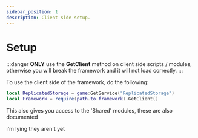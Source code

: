 ```yaml
---
sidebar_position: 1
description: Client side setup.
---
```


# Setup
:::danger
**ONLY** use the **GetClient** method on client side scripts / modules, otherwise you will break the framework and it will not load correctly.
:::

To use the client side of the framework, do the following:
```lua
local ReplicatedStorage = game:GetService("ReplicatedStorage")
local Framework = require(path.to.framework).GetClient()
```

This also gives you access to the 'Shared' modules, these are also documented

i'm lying they aren't yet